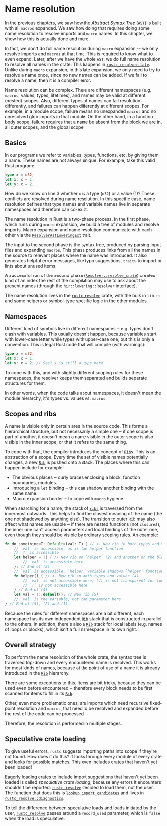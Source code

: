 # Name resolution

<!-- toc -->

In the previous chapters, we saw how the [*Abstract Syntax Tree* (`AST`)][ast]
is built with all `macros` expanded. We saw how doing that requires doing some
name resolution to resolve imports and `macro` names. In this chapter, we show
how this is actually done and more.

[ast]: https://en.wikipedia.org/wiki/Abstract_syntax_tree

In fact, we don't do full name resolution during `macro` expansion -- we only
resolve imports and `macros` at that time. This is required to know what to even
expand. Later, after we have the whole `AST`, we do full name resolution to
resolve all names in the crate. This happens in [`rustc_resolve::late`][late].
Unlike during `macro` expansion, in this late expansion, we only need to try to
resolve a name once, since no new names can be added. If we fail to resolve a
name, then it is a compiler error.

Name resolution can be complex. There are different namespaces (e.g.
`macros`, values, types, lifetimes), and names may be valid at different (nested)
scopes. Also, different types of names can fail resolution differently, and
failures can happen differently at different scopes. For example, in a module
scope, failure means no unexpanded `macros` and no unresolved glob imports in
that module. On the other hand, in a function body scope, failure requires that a
name be absent from the block we are in, all outer scopes, and the global
scope.

[late]: https://doc.rust-lang.org/nightly/nightly-rustc/rustc_resolve/late/index.html

## Basics

In our programs we refer to variables, types, functions, etc, by giving them
a name. These names are not always unique. For example, take this valid Rust
program:

```rust
type x = u32;
let x: x = 1;
let y: x = 2;
```

How do we know on line 3 whether `x` is a type (`u32`) or a value (1)? These
conflicts are resolved during name resolution. In this specific case, name
resolution defines that type names and variable names live in separate
namespaces and therefore can co-exist.

The name resolution in Rust is a two-phase process. In the first phase, which runs
during `macro` expansion, we build a tree of modules and resolve imports. Macro
expansion and name resolution communicate with each other via the
[`ResolverAstLoweringExt`] trait.

The input to the second phase is the syntax tree, produced by parsing input
files and expanding `macros`. This phase produces links from all the names in the
source to relevant places where the name was introduced. It also generates
helpful error messages, like typo suggestions, `trait`s to import or lints about
unused items.

A successful run of the second phase ([`Resolver::resolve_crate`]) creates kind
of an index the rest of the compilation may use to ask about the present names
(through the `hir::lowering::Resolver` interface).

The name resolution lives in the [`rustc_resolve`] crate, with the bulk in
`lib.rs` and some helpers or symbol-type specific logic in the other modules.

[`Resolver::resolve_crate`]: https://doc.rust-lang.org/nightly/nightly-rustc/rustc_resolve/struct.Resolver.html#method.resolve_crate
[`ResolverAstLoweringExt`]: https://doc.rust-lang.org/nightly/nightly-rustc/rustc_ast_lowering/trait.ResolverAstLoweringExt.html
[`rustc_resolve`]: https://doc.rust-lang.org/nightly/nightly-rustc/rustc_resolve/index.html

## Namespaces

Different kind of symbols live in different namespaces ‒ e.g. types don't
clash with variables. This usually doesn't happen, because variables start with
lower-case letter while types with upper-case one, but this is only a
convention. This is legal Rust code that will compile (with warnings):

```rust
type x = u32;
let x: x = 1;
let y: x = 2; // See? x is still a type here.
```

To cope with this, and with slightly different scoping rules for these
namespaces, the resolver keeps them separated and builds separate structures for
them.

In other words, when the code talks about namespaces, it doesn't mean the module
hierarchy, it's types vs. values vs. `macros`.

## Scopes and ribs

A name is visible only in certain area in the source code. This forms a
hierarchical structure, but not necessarily a simple one ‒ if one scope is
part of another, it doesn't mean a name visible in the outer scope is also
visible in the inner scope, or that it refers to the same thing.

To cope with that, the compiler introduces the concept of [`Rib`]s. This is
an abstraction of a scope. Every time the set of visible names potentially changes,
a new [`Rib`] is pushed onto a stack. The places where this can happen include for
example:

[`Rib`]: https://doc.rust-lang.org/nightly/nightly-rustc/rustc_resolve/late/struct.Rib.html

* The obvious places ‒ curly braces enclosing a block, function boundaries,
  modules.
* Introducing a `let` binding ‒ this can shadow another binding with the same
  name.
* Macro expansion border ‒ to cope with `macro` hygiene.

When searching for a name, the stack of [`ribs`] is traversed from the innermost
outwards. This helps to find the closest meaning of the name (the one not
shadowed by anything else). The transition to outer [`Rib`] may also affect
what names are usable ‒ if there are nested functions (not `closure`s),
the inner one can't access parameters and local bindings of the outer one,
even though they should be visible by ordinary scoping rules. An example:

[`ribs`]: https://doc.rust-lang.org/nightly/nightly-rustc/rustc_resolve/late/struct.LateResolutionVisitor.html#structfield.ribs

```rust
fn do_something<T: Default>(val: T) { // <- New rib in both types and values (1)
    // `val` is accessible, as is the helper function
    // `T` is accessible
    let helper = || { // New rib on `helper` (2) and another on the block (3)
        // `val` is accessible here
    }; // End of (3)
    // `val` is accessible, `helper` variable shadows `helper` function
    fn helper() { // <- New rib in both types and values (4)
        // `val` is not accessible here, (4) is not transparent for locals
        // `T` is not accessible here
    } // End of (4)
    let val = T::default(); // New rib (5)
    // `val` is the variable, not the parameter here
} // End of (5), (2) and (1)
```

Because the rules for different namespaces are a bit different, each namespace
has its own independent [`Rib`] stack that is constructed in parallel to the others.
In addition, there's also a [`Rib`] stack for local labels (e.g. names of loops or
blocks), which isn't a full namespace in its own right.

## Overall strategy

To perform the name resolution of the whole crate, the syntax tree is traversed
top-down and every encountered name is resolved. This works for most kinds of
names, because at the point of use of a name it is already introduced in the [`Rib`]
hierarchy.

There are some exceptions to this. Items are bit tricky, because they can be
used even before encountered ‒ therefore every block needs to be first scanned
for items to fill in its [`Rib`].

Other, even more problematic ones, are imports which need recursive fixed-point
resolution and `macros`, that need to be resolved and expanded before the rest of
the code can be processed.

Therefore, the resolution is performed in multiple stages.

## Speculative crate loading

To give useful errors, `rustc` suggests importing paths into scope if they're
not found. How does it do this? It looks through every module of every crate
and looks for possible matches. This even includes crates that haven't yet
been loaded!

Eagerly loading crates to include import suggestions that haven't yet been
loaded is called _speculative crate loading_, because any errors it encounters
shouldn't be reported: [`rustc_resolve`] decided to load them, not the user. The function
that does this is [`lookup_import_candidates`] and lives in
[`rustc_resolve::diagnostics`].

[`rustc_resolve`]: https://doc.rust-lang.org/nightly/nightly-rustc/rustc_resolve/index.html
[`lookup_import_candidates`]: https://doc.rust-lang.org/nightly/nightly-rustc/rustc_resolve/struct.Resolver.html#method.lookup_import_candidates
[`rustc_resolve::diagnostics`]: https://doc.rust-lang.org/nightly/nightly-rustc/rustc_resolve/diagnostics/index.html

To tell the difference between speculative loads and loads initiated by the
user, [`rustc_resolve`] passes around a `record_used` parameter, which is `false` when
the load is speculative.

<!-- ## TODO: [#16](https://github.com/rust-lang/rustc-dev-guide/issues/16)

This is a result of the first pass of learning the code. It is definitely
incomplete and not detailed enough. It also might be inaccurate in places.
Still, it probably provides useful first guidepost to what happens in there.

* What exactly does it link to and how is that published and consumed by
  following stages of compilation?
* Who calls it and how it is actually used.
* Is it a pass and then the result is only used, or can it be computed
  incrementally?
* The overall strategy description is a bit vague.
* Where does the name `Rib` come from?
* Does this thing have its own tests, or is it tested only as part of some e2e
  testing? -->
